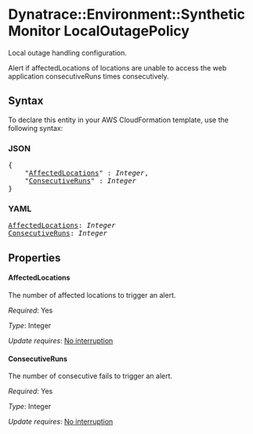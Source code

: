 # Dynatrace::Environment::SyntheticMonitor LocalOutagePolicy

Local outage handling configuration.

Alert if affectedLocations of locations are unable to access the web application consecutiveRuns times consecutively.

## Syntax

To declare this entity in your AWS CloudFormation template, use the following syntax:

### JSON

<pre>
{
    "<a href="#affectedlocations" title="AffectedLocations">AffectedLocations</a>" : <i>Integer</i>,
    "<a href="#consecutiveruns" title="ConsecutiveRuns">ConsecutiveRuns</a>" : <i>Integer</i>
}
</pre>

### YAML

<pre>
<a href="#affectedlocations" title="AffectedLocations">AffectedLocations</a>: <i>Integer</i>
<a href="#consecutiveruns" title="ConsecutiveRuns">ConsecutiveRuns</a>: <i>Integer</i>
</pre>

## Properties

#### AffectedLocations

The number of affected locations to trigger an alert.

_Required_: Yes

_Type_: Integer

_Update requires_: [No interruption](https://docs.aws.amazon.com/AWSCloudFormation/latest/UserGuide/using-cfn-updating-stacks-update-behaviors.html#update-no-interrupt)

#### ConsecutiveRuns

The number of consecutive fails to trigger an alert.

_Required_: Yes

_Type_: Integer

_Update requires_: [No interruption](https://docs.aws.amazon.com/AWSCloudFormation/latest/UserGuide/using-cfn-updating-stacks-update-behaviors.html#update-no-interrupt)

